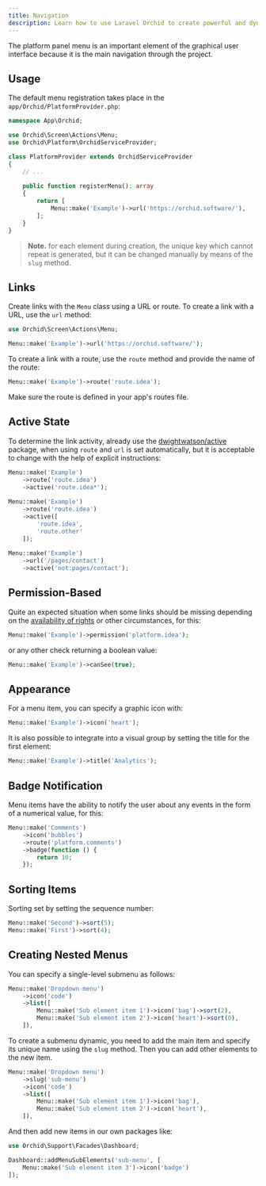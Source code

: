 ```yaml
---
title: Navigation
description: Learn how to use Laravel Orchid to create powerful and dynamic navigation menus for your application. From customizing the main menu to creating multi-level dropdown menus, our documentation covers all the features and functions you need to effectively navigate your application.
---
```


The platform panel menu is an important element of the graphical user interface because it is the main navigation through the project.

## Usage

The default menu registration takes place in the `app/Orchid/PlatformProvider.php`:

```php
namespace App\Orchid;

use Orchid\Screen\Actions\Menu;
use Orchid\Platform\OrchidServiceProvider;

class PlatformProvider extends OrchidServiceProvider
{
    // ...
    
    public function registerMenu(): array
    {
        return [
            Menu::make('Example')->url('https://orchid.software/'),
        ];
    }
}
```

> **Note.** for each element during creation, the unique key which cannot repeat is generated, but it can be changed manually by means of the `slug` method.

## Links

Create links with the `Menu` class using a URL or route. To create a link with a URL, use the `url` method:

```php
use Orchid\Screen\Actions\Menu;

Menu::make('Example')->url('https://orchid.software/');
```
 
To create a link with a route, use the `route` method and provide the name of the route:

```php
Menu::make('Example')->route('route.idea');
```

Make sure the route is defined in your app's routes file.

## Active State

To determine the link activity, already use the [dwightwatson/active](https://github.com/dwightwatson/active) package,
when using `route` and `url` is set automatically, but it is acceptable to change with the help of explicit instructions:

```php
Menu::make('Example')
    ->route('route.idea')
    ->active('route.idea*');
    
Menu::make('Example')
    ->route('route.idea')
    ->active([
        'route.idea',
        'route.other'
    ]);
    
Menu::make('Example')
    ->url('/pages/contact')
    ->active('not:pages/contact');
```

## Permission-Based

Quite an expected situation when some links should be missing
depending on the [availability of rights](/en/docs/access) or other circumstances, for this:

```php
Menu::make('Example')->permission('platform.idea');
```

or any other check returning a boolean value:

```php
Menu::make('Example')->canSee(true);
```

## Appearance

For a menu item, you can specify a graphic icon with:

```php
Menu::make('Example')->icon('heart');
```

It is also possible to integrate into a visual group by setting the title for the first element:

```php
Menu::make('Example')->title('Analytics');
```


## Badge Notification

Menu items have the ability to notify the user about any events in the form of a numerical value, for this:

```php
Menu::make('Comments')
    ->icon('bubbles')
    ->route('platform.comments')
    ->badge(function () {
        return 10;
    });
```

## Sorting Items

Sorting set by setting the sequence number:
```php
Menu::make('Second')->sort(5);
Menu::make('First')->sort(4);
```

## Creating Nested Menus

You can specify a single-level submenu as follows:

```php
Menu::make('Dropdown menu')
    ->icon('code')
    ->list([
        Menu::make('Sub element item 1')->icon('bag')->sort(2),
        Menu::make('Sub element item 2')->icon('heart')->sort(0),
    ]),
```

To create a submenu dynamic, you need to add the main item and specify its unique name using the `slug` method. Then you can add other elements to the new item.

```php
Menu::make('Dropdown menu')
    ->slug('sub-menu')
    ->icon('code')
    ->list([
        Menu::make('Sub element item 1')->icon('bag'),
        Menu::make('Sub element item 2')->icon('heart'),
    ]),
```

And then add new items in our own packages like:

```php
use Orchid\Support\Facades\Dashboard;

Dashboard::addMenuSubElements('sub-menu', [
    Menu::make('Sub element item 3')->icon('badge')
]);
```

